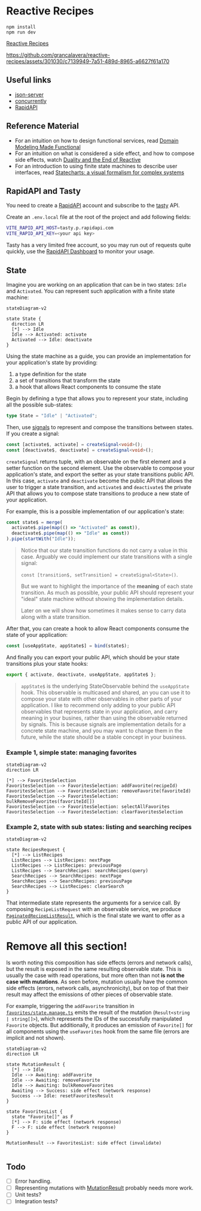 # Reactive Recipes

```
npm install
npm run dev
```

[Reactive Recipes](http://localhost:5173)

https://github.com/grancalavera/reactive-recipes/assets/301030/c7139949-7a51-489d-8965-a6627f61a170

## Useful links

- [json-server](https://github.com/typicode/json-server)
- [concurrently](https://github.com/open-cli-tools/concurrently)
- [RapidAPI](https://rapidapi.com)

## Reference Material

- For an intuition on how to design functional services, read [Domain Modeling Made Functional](https://pragprog.com/titles/swdddf/domain-modeling-made-functional/)
- For an intuition on what is considered a side effect, and how to compose side effects, watch [Duality and the End of Reactive](https://youtu.be/SVYGmGYXLpY?si=SC6OFZWVsHUSIXEBb)
- For an introduction to using finite state machines to describe user interfaces, read [Statecharts: a visual formalism for complex systems
  ](https://www.sciencedirect.com/science/article/pii/0167642387900359)

## RapidAPI and Tasty

You need to create a [RapidAPI](https://rapidapi.com) account and subscribe to the [tasty](https://rapidapi.com/apidojo/api/tasty) API.

Create an `.env.local` file at the root of the project and add following fields:

```bash
VITE_RAPID_API_HOST=tasty.p.rapidapi.com
VITE_RAPID_API_KEY=<your api key>
```

Tasty has a very limited free account, so you may run out of requests quite quickly, use the [RapidAPI Dashboard](https://rapidapi.com/developer/dashboard) to monitor your usage.

## State

Imagine you are working on an application that can be in two states: `Idle` and `Activated`. You can represent such application with a finite state machine:

```mermaid
stateDiagram-v2

state State {
  direction LR
  [*] --> Idle
  Idle --> Activated: activate
  Activated --> Idle: deactivate
}
```

Using the state machine as a guide, you can provide an implementation for your application's state by providing:

1. a type definition for the state
1. a set of transitions that transform the state
1. a hook that allows React components to consume the state

Begin by defining a type that allows you to represent your state, including all the possible sub-states:

```typescript
type State = "Idle" | "Activated";
```

Then, use [signals](https://react-rxjs.org/docs/api/utils/createSignal) to represent and compose the transitions between states. If you create a signal:

```typescript
const [activate$, activate] = createSignal<void>();
const [deactivate$, deactivate] = createSignal<void>();
```

`createSignal` returns tuple, with an observable on the first element and a setter function on the second element. Use the observable to compose your application's state, and export the setter as your state transitions public API. In this case, `activate` and `deactivate` become the public API that allows the user to trigger a state transition, and `activate$` and `deactivate$` the private API that allows you to compose state transitions to produce a new state of your application.

For example, this is a possible implementation of our application's state:

```typescript
const state$ = merge(
  activate$.pipe(map(() => "Activated" as const)),
  deactivate$.pipe(map(() => "Idle" as const))
).pipe(startWith("Idle"));
```

> Notice that our state transition functions do not carry a value in this case. Arguably we could implement our state
> transitions with a single signal:
>
> `const [transition$, setTransition] = createSignal<State>()`.
>
> But we want to highlight the importance of the **meaning** of each state transition. As much as possible, your public
> API should represent your "ideal" state machine without showing the implementation details.
>
> Later on we will show how sometimes it makes sense to carry data along with a state transition.

After that, you can create a hook to allow React components consume the state of your application:

```typescript
const [useAppState, appState$] = bind(state$);
```

And finally you can export your public API, which should be your state transitions plus your state hooks:

```typescript
export { activate, deactivate, useAppState, appState$ };
```

> `appState$` is the underlying StateObservable behind the `useAppState` hook. This observable is multicased and shared, an you can use it to compose your state with other observables in other parts of your application. I like to recommend only adding to your public API observables that represents state in your application, and carry meaning in your busines, rather than using the observable returned by signals. This is because signals are implementation details for a concrete state machine, and you may want to change them in the future, while the state should be a stable concept in your business.

### Example 1, simple state: managing favorites

```mermaid
stateDiagram-v2
direction LR

[*] --> FavoritesSelection
FavoritesSelection --> FavoritesSelection: addFavorite(recipeId)
FavoritesSelection --> FavoritesSelection: removeFavorite(favoriteId)
FavoritesSelection --> FavoritesSelection: bulkRemoveFavorites(favoriteId[])
FavoritesSelection --> FavoritesSelection: selectAllFavorites
FavoritesSelection --> FavoritesSelection: clearFavoritesSelection
```

### Example 2, state with sub states: listing and searching recipes

```mermaid
stateDiagram-v2

state RecipesRequest {
  [*] --> ListRecipes
  ListRecipes --> ListRecipes: nextPage
  ListRecipes --> ListRecipes: previousPage
  ListRecipes --> SearchRecipes: searchRecipes(query)
  SearchRecipes --> SearchRecipes: nextPage
  SearchRecipes --> SearchRecipes: previousPage
  SearchRecipes --> ListRecipes: clearSearch
}
```

That intermediate state represents the arguments for a service call. By composing `RecipeListRequest` with an observable service, we produce [`PaginatedRecipeListResult`](src/recipes/model.ts), which is the final state we want to offer as a public API of our application.

# Remove all this section!

Is worth noting this composition has side effects (errors and network calls), but the result is exposed in the same resulting observable state. This is usually the case with read operations, but more often than not **is not the case with mutations**. As seen before, mutation usually have the common side effects (errors, network calls, asynchronicity), but on top of that their result may affect the emissions of other pieces of observable state.

For example, triggering the `addFavorite` transition in [`favorites/state.manage.ts`](src/favorites/state.manage.ts) emits the result of the mutation (`Result<string | string[]>`), which represents the IDs of the successfully manipulated `Favorite` objects. But additionally, it produces an emission of `Favorite[]` for all components using the `useFavorites` hook from the same file (errors are implicit and not shown).

```mermaid
stateDiagram-v2
direction LR

state MutationResult {
  [*] --> Idle
  Idle --> Awaiting: addFavorite
  Idle --> Awaiting: removeFavorite
  Idle --> Awaiting: bulkRemoveFavorites
  Awaiting --> Success: side effect (network response)
  Success --> Idle: resetFavoritesResult
}

state FavoritesList {
  state "Favorite[]" as F
  [*] --> F: side effect (network response)
  F --> F: side effect (network response)
}

MutationResult --> FavoritesList: side effect (invalidate)


```

## Todo

- [ ] Error handling.
- [ ] Representing mutations with [MutationResult](src/lib/mutation.ts) probably needs more work.
- [ ] Unit tests?
- [ ] Integration tests?
